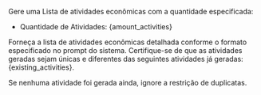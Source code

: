 Gere uma Lista de atividades econômicas com a quantidade especificada:

- Quantidade de Atividades: {amount_activities}

Forneça a lista de atividades econômicas detalhada conforme o formato especificado no prompt do sistema. Certifique-se de que as atividades geradas sejam únicas e diferentes das seguintes atividades já geradas: {existing_activities}.

Se nenhuma atividade foi gerada ainda, ignore a restrição de duplicatas.